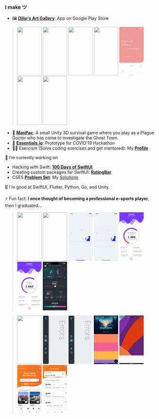### I make ツ

- 🖼️ **[Dilip's Art Gallery](https://play.google.com/store/apps/details?id=com.hauntarl.dilips_art_gallery)**: App on Google Play Store

> <img src="https://github.com/hauntarl/hauntarl/blob/master/dag/posts.gif" width="80" height="160">
> <img src="https://github.com/hauntarl/hauntarl/blob/master/dag/artworks.gif" width="80" height="160">
> <img src="https://github.com/hauntarl/hauntarl/blob/master/dag/profile.gif" width="80" height="160">
> <img src="https://github.com/hauntarl/hauntarl/blob/master/dag/map.gif" width="80" height="160">
> <img src="https://github.com/hauntarl/hauntarl/blob/master/dag/login.gif" width="80" height="160">
> <img src="https://github.com/hauntarl/hauntarl/blob/master/dag/home.gif" width="80" height="160">
> <img src="https://github.com/hauntarl/hauntarl/blob/master/dag/user.gif" width="80" height="160">

- ‬‭👻 **[ManPac](https://play.unity.com/mg/other/manpac-build-webgl)**: A small Unity 3D survival game where you play as a Plague Doctor who has come to investigate the Ghost Town.‬
- 🔖 **[Essentials.io](https://www.youtube.com/watch?v=n4ZqS8sAz2M)**: Prototype for COVID'19 Hackathon
- 💅🏼 Exercism (Solve coding exercises and get mentored): My **[Profile](https://exercism.org/profiles/hauntarl)**

🔭 I’m currently working on

- Hacking with Swift: **[100 Days of SwiftUI](https://www.hackingwithswift.com/100/swiftui)**
- Creating custom packages for SwiftUI: **[RatingBar](https://github.com/hauntarl/RatingBar)**
- CSES **[Problem Set](https://cses.fi/problemset/)**: My *[Solutions](https://github.com/hauntarl/cc)*

🎖️ I'm good at SwiftUI, Flutter, Python, Go, and Unity.

⚡ Fun fact: **I once thought of becoming a professional e-sports player**, then I graduated...

> <img src="https://github.com/hauntarl/hauntarl/blob/master/marvel/HomePage.gif" width="80" height="160">
> <img src="https://github.com/hauntarl/hauntarl/blob/master/marvel/DetailsPage.gif" width="80" height="160">
> <img src="https://github.com/hauntarl/hauntarl/blob/master/weight-tracker/intro-demo.gif" width="80" height="160">
> <img src="https://github.com/hauntarl/hauntarl/blob/master/weight-tracker/home-demo.gif" width="80" height="160">
> <img src="https://github.com/hauntarl/hauntarl/blob/master/fitness-ui/home-page.gif" width="80" height="160">
> <img src="https://github.com/hauntarl/hauntarl/blob/master/fitness-ui/menu-page.gif" width="80" height="160">
> <img src="https://github.com/hauntarl/hauntarl/blob/master/bmi-calculator/BMICalculator-Demo.gif" width="80" height="160">

> <img src="https://github.com/hauntarl/hauntarl/blob/master/spacewalk/SpaceWalk-1.gif" width="80" height="160">
> <img src="https://github.com/hauntarl/hauntarl/blob/master/floating-sidebar/tap-gestures.gif" width="80" height="160">
> <img src="https://github.com/hauntarl/hauntarl/blob/master/floating-sidebar/drag-gestures.gif" width="80" height="160">
> <img src="https://github.com/hauntarl/hauntarl/blob/master/flutter-samples/slivers-demo.gif" width="80" height="160">
> <img src="https://github.com/hauntarl/hauntarl/blob/master/flutter-samples/perspective-demo.gif" width="80" height="160">
> <img src="https://github.com/hauntarl/hauntarl/blob/master/flight-list/home.png" width="80" height="160">
> <img src="https://github.com/hauntarl/hauntarl/blob/master/flight-list/results.png" width="80" height="160">

<!--
- 🔭 I’m currently working on ...
- 🌱 I’m currently learning ...
- 👯 I’m looking to collaborate on ...
- 🤔 I’m looking for help with ...
- 💬 Ask me about ...
- 📫 How to reach me: ...
- 😄 Pronouns: ...
- ⚡ Fun fact: ...

- Flutter **[Cookbook](https://flutter.dev/docs/cookbook)**
- **[Gophercises](https://courses.calhoun.io/courses/cor_gophercises)** by Jon Calhoun
-->
